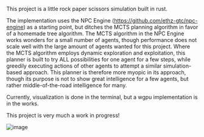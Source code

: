 This project is a little rock paper scissors simulation built in rust.

The implementation uses the NPC Engine (https://github.com/ethz-gtc/npc-engine) as a starting point, but ditches the MCTS planning algorithm in favor of a homemade tree algorithm. 
The MCTS algorithm in the NPC Engine works wonders for a small number of agents, though performance does not scale well with the large amount of agents wanted for this project.
Where the MCTS algorithm employs dynamic exploration and exploitation, this planner is built to try ALL possibilities for one agent for a few steps, while greedily executing actions of other agents to attempt a similar simulation-based approach.
This planner is therefore more myopic in its approach, though its purpose is not to show great intelligence for a few agents, but rather middle-of-the-road intelligence for many.

Currently, visualization is done in the terminal, but a wgpu implementation is in the works.

This project is very much a work in progress!

![image](https://github.com/wwwjones/rps-battle-royale/assets/97795524/0005464b-bd77-4711-8a25-19b1f9c1f4e5)
